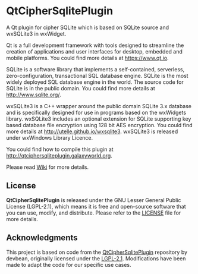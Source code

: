 QtCipherSqlitePlugin
====================

A Qt plugin for cipher SQLite which is based on SQLite source and wxSQLite3 in wxWidget.

Qt is a full development framework with tools designed to streamline the creation of applications and user interfaces for desktop, embedded and mobile platforms. You could find more details at https://www.qt.io.

SQLite is a software library that implements a self-contained, serverless, zero-configuration, transactional SQL database engine. SQLite is the most widely deployed SQL database engine in the world. The source code for SQLite is in the public domain. You could find more details at http://www.sqlite.org/.

wxSQLite3 is a C++ wrapper around the public domain SQLite 3.x database and is specifically designed for use in programs based on the wxWidgets library. wxSQLite3 includes an optional extension for SQLite supporting key based database file encryption using 128 bit AES encryption. You could find more details at http://utelle.github.io/wxsqlite3. wxSQLite3 is released under wxWindows Library Licence.

You could find how to compile this plugin at http://qtciphersqliteplugin.galaxyworld.org.

Please read [Wiki](https://github.com/devbean/QtCipherSqlitePlugin/wiki) for more details.

## License

**QtCipherSqlitePlugin** is released under the GNU Lesser General Public License (LGPL-2.1), which means it is free and open-source software that you can use, modify, and distribute. Please refer to the [LICENSE](https://github.com/mxrcode/QtCipherSqlitePlugin/blob/main/LICENSE) file for more details.

## Acknowledgments

This project is based on code from the [QtCipherSqlitePlugin](https://github.com/devbean/QtCipherSqlitePlugin) repository by devbean, originally licensed under the [LGPL-2.1](https://www.gnu.org/licenses/old-licenses/lgpl-2.1.html). Modifications have been made to adapt the code for our specific use cases.
